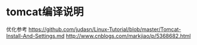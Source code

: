 # tomcat编译说明

优化参考  https://github.com/judasn/Linux-Tutorial/blob/master/Tomcat-Install-And-Settings.md
http://www.cnblogs.com/markjiao/p/5368682.html



